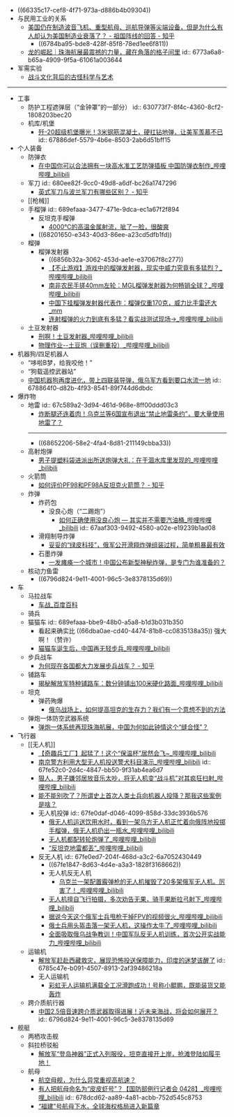 - ((66335c17-cef8-4f71-973a-d886b4b09304))
- 与民用工业的关系
	- [美国仍在制造波音飞机、重型航母、巡航导弹等尖端设备，但是为什么有人却认为美国制造业衰落了？ - 祖国阵线的回答 - 知乎](https://www.zhihu.com/question/443912700/answer/2035831031)
		- ((6784ba95-bde8-428f-85f8-78ed1ee6f811))
	- [龙的崛起｜珠海航展最震撼的力量，藏在角落的格子间里](https://mp.weixin.qq.com/s/183fbwvco3UuvIBuwVZE1A)
	  id:: 6773a6a8-b65a-4909-9f5a-61061a003644
- 军需实验
	- [战斗文化背后的古怪科学与艺术](https://mp.weixin.qq.com/s/47upG5bcZbqNgVpIxFNKwA)
- ---
- 工事
	- 防护工程遮弹层（“金钟罩”的一部分）
	  id:: 630773f7-8f4c-4360-8cf2-1808203bec20
	- 机库/机堡
		- [歼-20超级机堡曝光！3米钢筋混凝土，硬扛钻地弹，让美军羡慕不已](https://mp.weixin.qq.com/s/mtKy821iSTCTo_5_17vVMg)
		  id:: 67886def-5579-4b6e-8503-2ab6d51bff15
- 个人装备
	- 防弹衣
		- [在中国你可以合法拥有一块高水准工艺防弹插板 中国防弹衣制作_哔哩哔哩_bilibili](https://www.bilibili.com/video/BV19gKdzyEo8/)
	- 军刀
	  id:: 680ee82f-9cc0-49d8-a6df-bc26a1747296
		- [英式军刀与波兰军刀有哪些区别？ - 知乎](https://www.zhihu.com/question/65086274)
	- [[枪械]]
	- 手榴弹
	  id:: 689efaaa-3477-471e-9dca-ec1a67f2f894
		- 反坦克手榴弹
			- [4000℃的高温金属射流，呲了一脸，很酸爽](https://mp.weixin.qq.com/s/pRPP-P5NHsVUUtK12m5WnA)
		- ((68201650-e343-40d3-86ee-a23cd5dfb1fd))
	- 榴弹
		- 榴弹发射器
			- ((6856b32a-3062-453d-ae1e-e37067f8c277))
			- [【不止游戏】游戏中的榴弹发射器，现实中威力究竟有多猛烈？_哔哩哔哩_bilibili](https://www.bilibili.com/video/BV1nZ4y1H73G/)
			- [南非农民手搓40mm左轮：MGL榴弹发射器为何畅销全球？_哔哩哔哩_bilibili](https://www.bilibili.com/video/BV1PJjizPELG/)
			- [中国下挂榴弹发射器代表作：榴弹仅重170克，威力比手雷还大_mm](https://www.sohu.com/a/390184486_99938912)
			- [连射榴弹的火力到底有多猛？看实战测试现场→_哔哩哔哩_bilibili](https://www.bilibili.com/video/BV1iH4y1c7SG/)
	- 土豆发射器
		- [刑啊！土豆发射器_哔哩哔哩_bilibili](https://www.bilibili.com/video/BV1jT4y1Z7ER/)
		- [物理作业--土豆炮（误删重投）_哔哩哔哩_bilibili](https://www.bilibili.com/video/BV1QN411Y78n)
- 机器狗/四足机器人
	- “哆啦B梦，给我咬他！”
	- “狗载遥控武器站”
	- [中国机器狗再度进化，带上四联装导弹，俄乌军方看到要口水流一地](https://mp.weixin.qq.com/s/VbAO1CiY8VSlOcLzADSfeg)
	  id:: 678864f0-d82b-4f93-8541-89f744d6dbdc
- 爆炸物
	- 地雷
	  id:: 67c589a2-3d94-461d-968e-8ff00ddd03c3
		- [炸断腿还连着肉！乌克兰等6国宣布退出“禁止地雷条约”，要大量使用地雷了？](https://mp.weixin.qq.com/s/kWeU3FzbdQVnrjudVrQ2FQ)
		- ---
		- ((68652206-58e2-4fa4-8d81-211149cbba33))
	- 高射炮弹
		- [男子提塑料袋进派出所送炮弹大礼：在干涸水库里发现的_哔哩哔哩_bilibili](https://www.bilibili.com/video/BV1dM411E711)
	- 火箭筒
		- [如何评价PF98和PF98A反坦克火箭筒？ - 知乎](https://www.zhihu.com/question/57207565)
	- 炸弹
		- 炸药包
			- 没良心炮（“二踢炮”）
				- [如何正确使用没良心炮 — 其实并不需要汽油桶_哔哩哔哩_bilibili](https://www.bilibili.com/video/BV17m411C7HT)
				  id:: 67aaf303-9492-4580-a02e-e19239b1ad08
		- 滑翔制导炸弹
			- [妥妥的“绿皮科技”，俄军公开滑翔炸弹组装过程，简单粗暴最有效](https://mp.weixin.qq.com/s/LB_DtMMQcE3tm_XWYVpIng)
		- 石墨炸弹
			- [一发瘫痪一个城市！中国公布新型神秘炸弹，是专门为谁准备的？](https://mp.weixin.qq.com/s/q3ACAo-je1rxrroWCec3bQ)
	- 核动力鱼雷
		- ((6796d824-9e11-4001-96c5-3e8378135d69))
- 车
	- 马拉战车
		- [车战_百度百科](https://baike.baidu.com/item/%E8%BD%A6%E6%88%98/2248066)
	- 骑兵
	- 猫猫车
	  id:: 689efaaa-bbe9-48b0-a5a8-b1d3b031b350
		- 看起来确实比 ((66dba0ae-cd40-4474-81b8-cc0835138a35)) 强大啊！（赞许）
		- [猫猫车诞生后，中国再无轻步兵_哔哩哔哩_bilibili](https://www.bilibili.com/video/BV1hy41187r3)
	- 步兵战车
		- [为何现在各国都大力发展步兵战车？ - 知乎](https://www.zhihu.com/question/274018501)
	- 铺路车
		- [揭秘解放军特种铺路车：数分钟铺出100米硬化路面_哔哩哔哩_bilibili](https://www.bilibili.com/video/BV1qh411W7q7)
	- 坦克
		- 弹药殉爆
			- [俄乌战场上，如何提高坦克的生存力？我们有一个意想不到的方法 ](https://mp.weixin.qq.com/s/hLga7jssXgBrtmMaBNhSxw)
	- 弹炮一体防空武器系统
		- [弹炮一体系统再现珠海航展，中国为何如此钟情这个“缝合怪”？](https://mp.weixin.qq.com/s/Fl9ID4PrcQ6KxBF7SKkxpg)
- 飞行器
	- [[无人机]]
		- [【奇趣兵工厂】起猛了！这个“保温杯”居然会飞~_哔哩哔哩_bilibili](https://www.bilibili.com/video/BV1E55izSEhR/)
		- [南京警方利用大型无人机投送警犬科目演示_哔哩哔哩_bilibili](https://www.bilibili.com/video/BV11z421r759/)
		  id:: 67fe52c0-2d4c-4847-bb50-9f31ab4ea6d7
		- [狠人，男子嫌邻居放音乐太吵，将无人机变“战斗机”对其疯狂扫射_哔哩哔哩_bilibili](https://www.bilibili.com/video/BV17h411z7Dr/)
		- [能不能别吹了？所谓史上首次人类士兵向机器人投降？那我这些案例是啥？](https://mp.weixin.qq.com/s/TAxl8f6ZuUBojfMFpDvOgw)
		- 无人机投弹
		  id:: 67fe0daf-d046-4099-858d-33dc3936b576
			- [俄无人机运送饮用水时，看到一架乌方无人机正忙着向俄阵地投掷手榴弹，俄无人机扔出一瓶水_哔哩哔哩_bilibili](https://www.bilibili.com/video/BV18x4y1t74v/)
			- [无人机都配转轮炮弹了_哔哩哔哩_bilibili](https://www.bilibili.com/video/BV1J263YkE1U)
			- [“反坦克地雷都丢”_哔哩哔哩_bilibili](https://www.bilibili.com/video/BV1worWY7Ebf)
		- 反无人机
		  id:: 67fe0ed7-204f-468d-a3c2-6a7052430449
			- ((67fe1847-8d63-4d4e-a3a3-1828f3168662))
			- 无人机反无人机
				- [乌克兰一架配置霰弹枪的无人机摧毁了20多架俄军无人机。厉害了！_哔哩哔哩_bilibili](https://www.bilibili.com/video/BV18FwJeaEFX/)
			- [无人机擅自飞行拍摄，多次劝告无果，骑手果断拉弓射下_哔哩哔哩_bilibili](https://www.bilibili.com/video/BV1iz421q7Mx/)
			- [据说今天这个俄军士兵甩枪干掉FPV的视频很火_哔哩哔哩_bilibili](https://www.bilibili.com/video/BV1hB4YegEfx/)
			- [俄士兵用头盔击落一架无人机，这操作太牛了_哔哩哔哩_bilibili](https://www.bilibili.com/video/BV1qM4m127yb)
			- [全面吸取俄乌战争教训！中国军队反无人机训练，首次公开实战能力_哔哩哔哩_bilibili](https://www.bilibili.com/video/BV1b3R5YPEHJ/)
	- 运输机
		- [解放军赶赴西藏救灾，展现恐怖投送保障能力，印度的迷梦该醒了](https://mp.weixin.qq.com/s/RVV23mysQVgMjAEqsXhffA)
		  id:: 6785c47e-b091-4507-8913-2af39486218a
		- 无人运输机
			- [彩虹无人运输机满载全工况滑跑成功！号称小鲲鹏，既能装货又能轰炸](https://mp.weixin.qq.com/s/a5pHuuIqxeyLPQ9_Z1JhGA)
	- 跨介质航行器
		- [中国2.5倍音速跨介质武器取得进展！近未来海战，将会如何展开？](https://mp.weixin.qq.com/s/k1vXwQuAF-op1u8FW36XXA)
		  id:: 6796d824-9e11-4001-96c5-3e8378135d69
- 舰艇
	- 两栖攻击舰
	- 斜拉桥驳船
		- [解放军“登岛神器”正式入列服役，坦克直接开上岸，抢滩登陆如履平地！](https://mp.weixin.qq.com/s/bMEUTpZXkRlYEAv1iAEjJQ)
	- 航母
		- [航空母舰，为什么异常重视高航速？](https://mp.weixin.qq.com/s/sfBYXGB2nNhOqO72oq98qQ)
		- [有人把航母命名为“皮皮虾号”？【国防部例行记者会 0428】_哔哩哔哩_bilibili](https://www.bilibili.com/video/BV1Rx411U7EW)
		  id:: 678dcd62-aa89-4a81-acbb-752d545c8753
		- [“福建”号航母下水，全球海权格局进入新篇章](https://mp.weixin.qq.com/s/iGSFFD_9UF9jahpi1yRWDg)